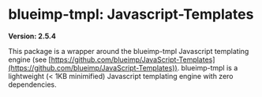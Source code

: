 # blueimp-tmpl: Javascript-Templates

**Version: 2.5.4**

This package is a wrapper around the blueimp-tmpl Javascript templating engine (see [https://github.com/blueimp/JavaScript-Templates](https://github.com/blueimp/JavaScript-Templates)). blueimp-tmpl is a lightweight (< 1KB minimified) Javascript templating engine with zero dependencies.